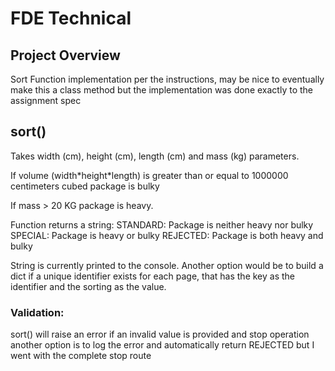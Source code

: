 # FDE Technical

## Project Overview
Sort Function implementation per the instructions, 
may be nice to eventually make this a class method but 
the implementation was done exactly to the assignment spec


## sort()
Takes width (cm), height (cm), length (cm)  and mass (kg) parameters. 


If volume (width\*height\*length) is greater than or equal to 1000000 centimeters
cubed package is bulky

If mass > 20 KG package is heavy.

Function returns a string:
	STANDARD: Package is neither heavy nor bulky
	SPECIAL: Package is heavy or bulky
	REJECTED: Package is both heavy and bulky

String is currently printed to the console. Another option would be to build a dict
if a unique identifier exists for each page, that has the key as the identifier and the 
sorting as the value. 

### Validation:
sort() will raise an error if an invalid value is provided and stop operation
another option is to log the error and automatically return REJECTED but I went 
with the complete stop route